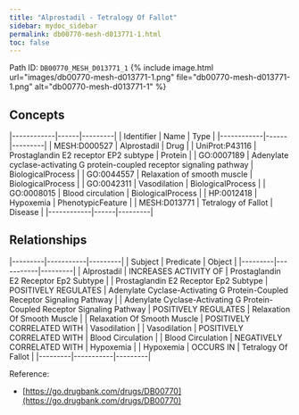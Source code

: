 ```yaml
---
title: "Alprostadil - Tetralogy Of Fallot"
sidebar: mydoc_sidebar
permalink: db00770-mesh-d013771-1.html
toc: false 
---
```



Path ID: `DB00770_MESH_D013771_1`
{% include image.html url="images/db00770-mesh-d013771-1.png" file="db00770-mesh-d013771-1.png" alt="db00770-mesh-d013771-1" %}

## Concepts

|------------|------|---------|
| Identifier | Name | Type    |
|------------|------|---------|
| MESH:D000527 | Alprostadil | Drug |
| UniProt:P43116 | Prostaglandin E2 receptor EP2 subtype | Protein |
| GO:0007189 | Adenylate cyclase-activating G protein-coupled receptor signaling pathway | BiologicalProcess |
| GO:0044557 | Relaxation of smooth muscle | BiologicalProcess |
| GO:0042311 | Vasodilation | BiologicalProcess |
| GO:0008015 | Blood circulation | BiologicalProcess |
| HP:0012418 | Hypoxemia | PhenotypicFeature |
| MESH:D013771 | Tetralogy of Fallot | Disease |
|------------|------|---------|

## Relationships

|---------|-----------|---------|
| Subject | Predicate | Object  |
|---------|-----------|---------|
| Alprostadil | INCREASES ACTIVITY OF | Prostaglandin E2 Receptor Ep2 Subtype |
| Prostaglandin E2 Receptor Ep2 Subtype | POSITIVELY REGULATES | Adenylate Cyclase-Activating G Protein-Coupled Receptor Signaling Pathway |
| Adenylate Cyclase-Activating G Protein-Coupled Receptor Signaling Pathway | POSITIVELY REGULATES | Relaxation Of Smooth Muscle |
| Relaxation Of Smooth Muscle | POSITIVELY CORRELATED WITH | Vasodilation |
| Vasodilation | POSITIVELY CORRELATED WITH | Blood Circulation |
| Blood Circulation | NEGATIVELY CORRELATED WITH | Hypoxemia |
| Hypoxemia | OCCURS IN | Tetralogy Of Fallot |
|---------|-----------|---------|

Reference: 
  - [https://go.drugbank.com/drugs/DB00770](https://go.drugbank.com/drugs/DB00770)
